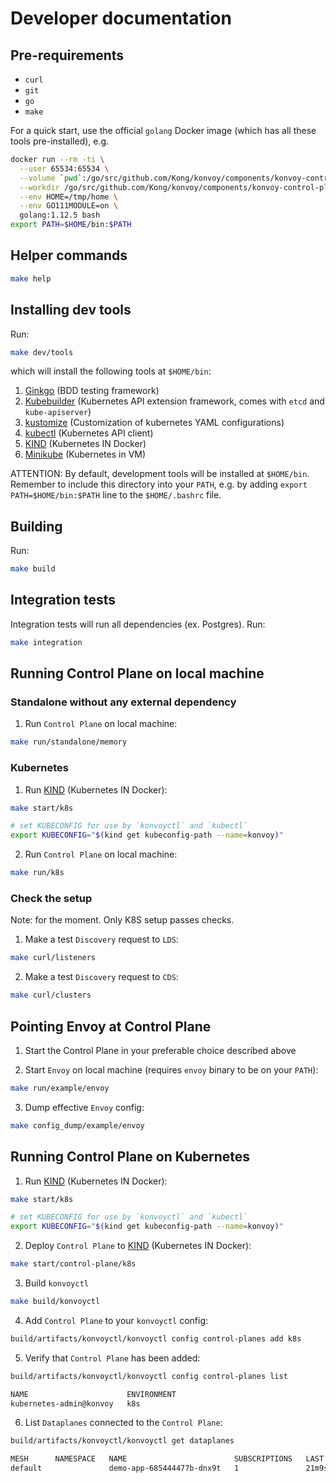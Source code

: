 # Developer documentation

## Pre-requirements

- `curl`
- `git`
- `go`
- `make`

For a quick start, use the official `golang` Docker image (which has all these tools pre-installed), e.g.

```bash
docker run --rm -ti \
  --user 65534:65534 \
  --volume `pwd`:/go/src/github.com/Kong/konvoy/components/konvoy-control-plane \
  --workdir /go/src/github.com/Kong/konvoy/components/konvoy-control-plane \
  --env HOME=/tmp/home \
  --env GO111MODULE=on \
  golang:1.12.5 bash
export PATH=$HOME/bin:$PATH
```

## Helper commands

```bash
make help
```

## Installing dev tools

Run:

```bash
make dev/tools
```

which will install the following tools at `$HOME/bin`:

1. [Ginkgo](https://github.com/onsi/ginkgo#set-me-up) (BDD testing framework)
2. [Kubebuilder](https://book.kubebuilder.io/quick-start.html#installation) (Kubernetes API extension framework, comes with `etcd` and `kube-apiserver`)
3. [kustomize](https://book.kubebuilder.io/quick-start.html#installation) (Customization of kubernetes YAML configurations)
4. [kubectl](https://kubernetes.io/docs/tasks/tools/install-kubectl/#install-kubectl-binary-with-curl-on-linux) (Kubernetes API client)
5. [KIND](https://kind.sigs.k8s.io/docs/user/quick-start/#installation) (Kubernetes IN Docker)
6. [Minikube](https://kubernetes.io/docs/tasks/tools/install-minikube/#linux) (Kubernetes in VM)

ATTENTION: By default, development tools will be installed at `$HOME/bin`. Remember to include this directory into your `PATH`, 
e.g. by adding `export PATH=$HOME/bin:$PATH` line to the `$HOME/.bashrc` file.

## Building

Run:

```bash
make build
```

## Integration tests

 Integration tests will run all dependencies (ex. Postgres). Run:

 ```bash
make integration
```

## Running Control Plane on local machine

### Standalone without any external dependency

1. Run `Control Plane` on local machine:

```bash
make run/standalone/memory
```

### Kubernetes

1. Run [KIND](https://kind.sigs.k8s.io/docs/user/quick-start) (Kubernetes IN Docker):

```bash
make start/k8s

# set KUBECONFIG for use by `konvoyctl` and `kubectl`
export KUBECONFIG="$(kind get kubeconfig-path --name=konvoy)"
```

2. Run `Control Plane` on local machine:

```bash
make run/k8s
```

### Check the setup

Note: for the moment. Only K8S setup passes checks.

1. Make a test `Discovery` request to `LDS`:

```bash
make curl/listeners
```

2. Make a test `Discovery` request to `CDS`:

```bash
make curl/clusters
```

## Pointing Envoy at Control Plane

1. Start the Control Plane in your preferable choice described above 

2. Start `Envoy` on local machine (requires `envoy` binary to be on your `PATH`):

```bash
make run/example/envoy
```

3. Dump effective `Envoy` config:

```bash
make config_dump/example/envoy
```

## Running Control Plane on Kubernetes

1. Run [KIND](https://kind.sigs.k8s.io/docs/user/quick-start) (Kubernetes IN Docker):

```bash
make start/k8s

# set KUBECONFIG for use by `konvoyctl` and `kubectl`
export KUBECONFIG="$(kind get kubeconfig-path --name=konvoy)"
```

2. Deploy `Control Plane` to [KIND](https://kind.sigs.k8s.io/docs/user/quick-start) (Kubernetes IN Docker):

```bash
make start/control-plane/k8s
```

3. Build `konvoyctl`

```bash
make build/konvoyctl
```

4. Add `Control Plane` to your `konvoyctl` config:

```bash
build/artifacts/konvoyctl/konvoyctl config control-planes add k8s
```

5. Verify that `Control Plane` has been added:

```bash
build/artifacts/konvoyctl/konvoyctl config control-planes list

NAME                      ENVIRONMENT
kubernetes-admin@konvoy   k8s
```

6. List `Dataplanes` connected to the `Control Plane`:

```bash
build/artifacts/konvoyctl/konvoyctl get dataplanes

MESH      NAMESPACE   NAME                        SUBSCRIPTIONS   LAST CONNECTED AGO   TOTAL UPDATES   TOTAL ERRORS
default               demo-app-685444477b-dnx9t   1               21m9s                2               0
```
